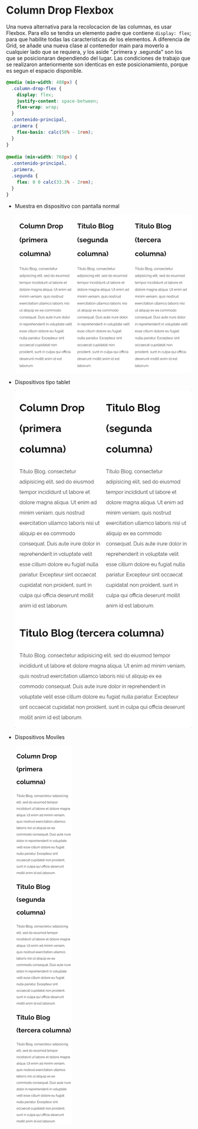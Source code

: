 # Column Drop Flexbox

Una nueva alternativa para la recolocacion de las columnas, es usar Flexbox. Para ello se tendra un elemento padre que contiene `display: flex`; para que habilite todas las caracteristicas de los elementos.
A diferencia de Grid, se añade una nueva clase al contenedor main para moverlo a cualquier lado que se requiera, y los aside ".primera y .segunda" son los que se posicionaran dependiendo del lugar.
Las condiciones de trabajo que se realizaron anteriormente son identicas en este posicionamiento, porque es segun el espacio disponible.

```css
@media (min-width: 480px) {
  .column-drop-flex {
    display: flex;
    justify-content: space-between;
    flex-wrap: wrap;
  }
  .contenido-principal,
  .primera {
    flex-basis: calc(50% - 1rem);
  }
}

@media (min-width: 768px) {
  .contenido-principal,
  .primera,
  .segunda {
    flex: 0 0 calc(33.3% - 2rem);
  }
}
```

- Muestra en dispositivo con pantalla normal

  ![Large](/patternDesign/examples/08-column_drop_flexbox/img/large.png)

- Dispositivos tipo tablet

  ![Medium](/patternDesign/examples/08-column_drop_flexbox/img/medium.png)

- Dispositivos Moviles

  ![](/patternDesign/examples/08-column_drop_flexbox/img/movil.png)
